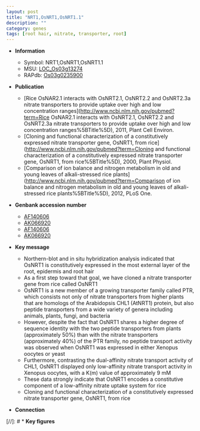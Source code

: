 ```yaml
---
layout: post
title: "NRT1,OsNRT1,OsNRT1.1"
description: ""
category: genes
tags: [root hair, nitrate, transporter, root]
---
```


* **Information**  
    + Symbol: NRT1,OsNRT1,OsNRT1.1  
    + MSU: [LOC_Os03g13274](http://rice.plantbiology.msu.edu/cgi-bin/ORF_infopage.cgi?orf=LOC_Os03g13274)  
    + RAPdb: [Os03g0235900](http://rapdb.dna.affrc.go.jp/viewer/gbrowse_details/irgsp1?name=Os03g0235900)  

* **Publication**  
    + [Rice OsNAR2.1 interacts with OsNRT2.1, OsNRT2.2 and OsNRT2.3a nitrate transporters to provide uptake over high and low concentration ranges](http://www.ncbi.nlm.nih.gov/pubmed?term=Rice OsNAR2.1 interacts with OsNRT2.1, OsNRT2.2 and OsNRT2.3a nitrate transporters to provide uptake over high and low concentration ranges%5BTitle%5D), 2011, Plant Cell Environ.
    + [Cloning and functional characterization of a constitutively expressed nitrate transporter gene, OsNRT1, from rice](http://www.ncbi.nlm.nih.gov/pubmed?term=Cloning and functional characterization of a constitutively expressed nitrate transporter gene, OsNRT1, from rice%5BTitle%5D), 2000, Plant Physiol.
    + [Comparison of ion balance and nitrogen metabolism in old and young leaves of alkali-stressed rice plants](http://www.ncbi.nlm.nih.gov/pubmed?term=Comparison of ion balance and nitrogen metabolism in old and young leaves of alkali-stressed rice plants%5BTitle%5D), 2012, PLoS One.

* **Genbank accession number**  
    + [AF140606](http://www.ncbi.nlm.nih.gov/nuccore/AF140606)
    + [AK066920](http://www.ncbi.nlm.nih.gov/nuccore/AK066920)
    + [AF140606](http://www.ncbi.nlm.nih.gov/nuccore/AF140606)
    + [AK066920](http://www.ncbi.nlm.nih.gov/nuccore/AK066920)

* **Key message**  
    + Northern-blot and in situ hybridization analysis indicated that OsNRT1 is constitutively expressed in the most external layer of the root, epidermis and root hair
    + As a first step toward that goal, we have cloned a nitrate transporter gene from rice called OsNRT1
    + OsNRT1 is a new member of a growing transporter family called PTR, which consists not only of nitrate transporters from higher plants that are homologs of the Arabidopsis CHL1 (AtNRT1) protein, but also peptide transporters from a wide variety of genera including animals, plants, fungi, and bacteria
    + However, despite the fact that OsNRT1 shares a higher degree of sequence identity with the two peptide transporters from plants (approximately 50%) than with the nitrate transporters (approximately 40%) of the PTR family, no peptide transport activity was observed when OsNRT1 was expressed in either Xenopus oocytes or yeast
    + Furthermore, contrasting the dual-affinity nitrate transport activity of CHL1, OsNRT1 displayed only low-affinity nitrate transport activity in Xenopus oocytes, with a K(m) value of approximately 9 mM
    + These data strongly indicate that OsNRT1 encodes a constitutive component of a low-affinity nitrate uptake system for rice
    + Cloning and functional characterization of a constitutively expressed nitrate transporter gene, OsNRT1, from rice

* **Connection**  

[//]: # * **Key figures**  


